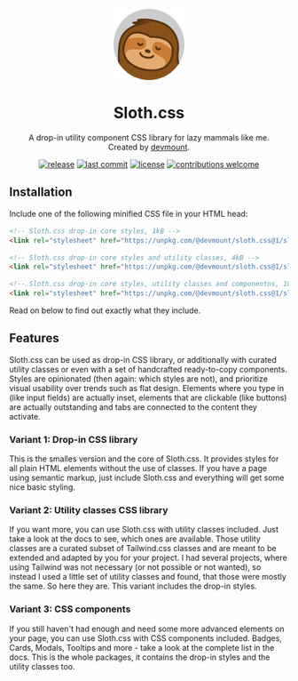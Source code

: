 <p align="center"><img src="./assets/logo.png" alt="Logo showing a smiling sloth" width="128px" /></p>
<h1 align="center">Sloth.css</h1>
<p align="center">A drop-in utility component CSS library for lazy mammals like me.<br />Created by <a href="https://github.com/devmount" target="_blank">devmount</a>.</p>
</p>

<p align="center">
<a href="https://github.com/devmount/sloth.css/releases" target="_blank"><img src="https://img.shields.io/github/v/tag/devmount/sloth.css.svg?label=version&colorB=e5aa70&style=flat-square" alt="release" /></a>
<a href="https://github.com/devmount/sloth.css/commits/main" target="_blank"><img src="https://img.shields.io/github/last-commit/devmount/sloth.css?label=updated&color=e5aa70&style=flat-square" alt="last commit" /></a>
<a href="./LICENSE" target="_blank"><img src="https://img.shields.io/github/license/devmount/sloth.css.svg?colorB=e5aa70&style=flat-square" alt="license" /></a>
<a href="./.github/CONTRIBUTING.md" target="_blank"><img src="https://img.shields.io/badge/contributions-welcome-e5aa70.svg?style=flat-square" alt="contributions welcome" /></a>
</p>

## Installation

Include one of the following minified CSS file in your HTML head:

```html
<!-- Sloth.css drop-in core styles, 1kB -->
<link rel="stylesheet" href="https://unpkg.com/@devmount/sloth.css@1/sloth.min.css" />
```

```html
<!-- Sloth.css drop-in core styles and utility classes, 4kB -->
<link rel="stylesheet" href="https://unpkg.com/@devmount/sloth.css@1/sloth.utils.min.css" />
```

```html
<!-- Sloth.css drop-in core styles, utility classes and componentns, 10kB -->
<link rel="stylesheet" href="https://unpkg.com/@devmount/sloth.css@1/sloth.components.min.css" />
```

Read on below to find out exactly what they include.

## Features

Sloth.css can be used as drop-in CSS library, or additionally with curated utility classes or even with a set of handcrafted ready-to-copy components. Styles are opinionated (then again: which styles are not), and prioritize visual usability over trends such as flat design. Elements where you type in (like input fields) are actually inset, elements that are clickable (like buttons) are actually outstanding and tabs are connected to the content they activate.

### Variant 1: Drop-in CSS library

This is the smalles version and the core of Sloth.css. It provides styles for all plain HTML elements without the use of classes. If you have a page using semantic markup, just include Sloth.css and everything will get some nice basic styling.

### Variant 2: Utility classes CSS library

If you want more, you can use Sloth.css with utility classes included. Just take a look at the docs to see, which ones are available. Those utility classes are a curated subset of Tailwind.css classes and are meant to be extended and adapted by you for your project. I had several projects, where using Tailwind was not necessary (or not possible or not wanted), so instead I used a little set of utility classes and found, that those were mostly the same. So here they are. This variant includes the drop-in styles.

### Variant 3: CSS components

If you still haven't had enough and need some more advanced elements on your page, you can use Sloth.css with CSS components included. Badges, Cards, Modals, Tooltips and more - take a look at the complete list in the docs. This is the whole packages, it contains the drop-in styles and the utility classes too.

